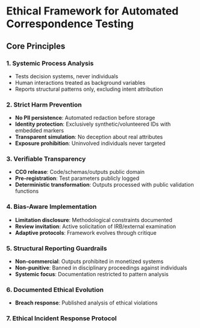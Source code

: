 # Ethical Framework for Automated Correspondence Testing  

## Core Principles  

### 1. Systemic Process Analysis  
- Tests decision systems, never individuals  
- Human interactions treated as background variables  
- Reports structural patterns only, excluding intent attribution  

### 2. Strict Harm Prevention  
- **No PII persistence**: Automated redaction before storage  
- **Identity protection**: Exclusively synthetic/volunteered IDs with embedded markers  
- **Transparent simulation**: No deception about real attributes  
- **Exposure prohibition**: Uninvolved individuals never targeted  

### 3. Verifiable Transparency  
- **CC0 release**: Code/schemas/outputs public domain  
- **Pre-registration**: Test parameters publicly logged  
- **Deterministic transformation**: Outputs processed with public validation functions  

### 4. Bias-Aware Implementation  
- **Limitation disclosure**: Methodological constraints documented  
- **Review invitation**: Active solicitation of IRB/external examination  
- **Adaptive protocols**: Framework evolves through critique  

### 5. Structural Reporting Guardrails  
- **Non-commercial**: Outputs prohibited in monetized systems  
- **Non-punitive**: Banned in disciplinary proceedings against individuals  
- **Systemic focus**: Documentation restricted to pattern analysis  

### 6. Documented Ethical Evolution  

- **Breach response**: Published analysis of ethical violations  

### 7. Ethical Incident Response Protocol


